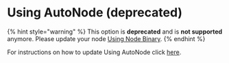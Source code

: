 # Using AutoNode (deprecated)

{% hint style="warning" %}
This option is **deprecated** and is **not supported** anymore. Please update your node [Using Node Binary](using-binary.md).
{% endhint %}

For instructions on how to update Using AutoNode click [here](../installing-node/using-autonode/update.md).
